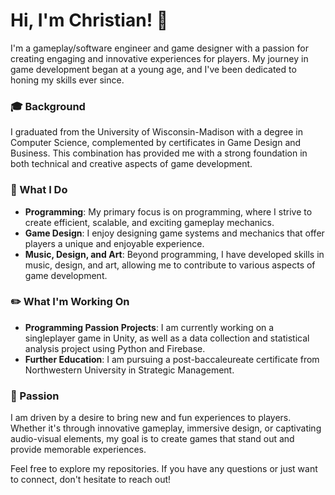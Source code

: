 # Hi, I'm Christian! 👋

I'm a gameplay/software engineer and game designer with a passion for creating engaging and innovative experiences for players. My journey in game development began at a young age, and I've been dedicated to honing my skills ever since.

### 🎓 Background
I graduated from the University of Wisconsin-Madison with a degree in Computer Science, complemented by certificates in Game Design and Business. This combination has provided me with a strong foundation in both technical and creative aspects of game development.

### 🚀 What I Do
- **Programming**: My primary focus is on programming, where I strive to create efficient, scalable, and exciting gameplay mechanics.
- **Game Design**: I enjoy designing game systems and mechanics that offer players a unique and enjoyable experience.
- **Music, Design, and Art**: Beyond programming, I have developed skills in music, design, and art, allowing me to contribute to various aspects of game development.

### ✏️ What I'm Working On
- **Programming Passion Projects**: I am currently working on a singleplayer game in Unity, as well as a data collection and statistical analysis project using Python and Firebase.
- **Further Education**: I am pursuing a post-baccaleureate certificate from Northwestern University in Strategic Management.

### 🌟 Passion
I am driven by a desire to bring new and fun experiences to players. Whether it's through innovative gameplay, immersive design, or captivating audio-visual elements, my goal is to create games that stand out and provide memorable experiences.

Feel free to explore my repositories. If you have any questions or just want to connect, don't hesitate to reach out!
